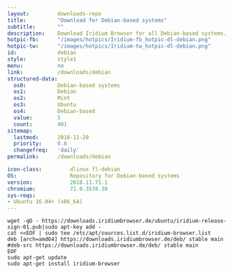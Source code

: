 ```yaml
---
layout:			downloads-repo
title:			"Download for Debian-based systems"
subtitle:		""
description:	Download Iridium Browser for all Debian-based systems. Install package from repository using the command line.
hotpic-fb:		"/images/hotpics/Iridium-fb_hotpic-dl-debian.png"
hotpic-tw:		"/images/hotpics/Iridium-tw_hotpic-dl-debian.png"
id:				debian
style:			style1
menu:			no
link:			/downloads/debian
structured-data:
  os0:			Debian-based systems
  os1:			Debian
  os2:			Mint
  os3:			Ubuntu
  os4:			Debian-based
  value:		5
  count:		401
sitemap:
  lastmod:		2018-11-20
  priority:		0.8
  changefreq:	'daily'
permalink:		/downloads/debian

icon-class:			dlinux fl-debian
OS: 				Repository for Debian-based systems
version:			2018.11.71.1
chromium:			71.0.3578.30
sys-reqs:
- Ubuntu 16.04+ (x86_64)
---
```


	wget -qO - https://downloads.iridiumbrowser.de/ubuntu/iridium-release-sign-01.pub|sudo apt-key add -
	cat <<EOF | sudo tee /etc/apt/sources.list.d/iridium-browser.list
	deb [arch=amd64] https://downloads.iridiumbrowser.de/deb/ stable main
	#deb-src https://downloads.iridiumbrowser.de/deb/ stable main
	EOF
	sudo apt-get update
	sudo apt-get install iridium-browser
